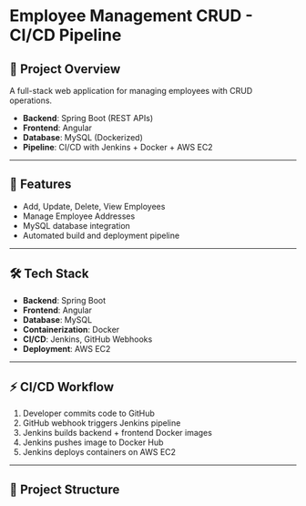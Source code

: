 # Employee Management CRUD - CI/CD Pipeline

## 📌 Project Overview
A full-stack web application for managing employees with CRUD operations.  
- **Backend**: Spring Boot (REST APIs)  
- **Frontend**: Angular  
- **Database**: MySQL (Dockerized)  
- **Pipeline**: CI/CD with Jenkins + Docker + AWS EC2  

---

## 🚀 Features
- Add, Update, Delete, View Employees  
- Manage Employee Addresses  
- MySQL database integration  
- Automated build and deployment pipeline  

---

## 🛠️ Tech Stack
- **Backend**: Spring Boot  
- **Frontend**: Angular  
- **Database**: MySQL  
- **Containerization**: Docker  
- **CI/CD**: Jenkins, GitHub Webhooks  
- **Deployment**: AWS EC2  

---

## ⚡ CI/CD Workflow
1. Developer commits code to GitHub  
2. GitHub webhook triggers Jenkins pipeline  
3. Jenkins builds backend + frontend Docker images  
4. Jenkins pushes image to Docker Hub  
5. Jenkins deploys containers on AWS EC2  

---

## 📂 Project Structure
